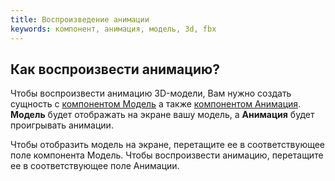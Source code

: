 ```yaml
---
title: Воспроизведение анимации
keywords: компонент, анимация, модель, 3d, fbx
---
```


## Как воспроизвести анимацию?

Чтобы воспроизвести анимацию 3D-модели, Вам нужно создать сущность с [компонентом Модель](https://developer.playcanvas.com/en/user-manual/packs/components/model/) а также [компонентом Анимация](https://developer.playcanvas.com/en/user-manual/packs/components/animation/).  **Модель** будет отображать на экране вашу модель, а **Анимация** будет проигрывать анимации.

Чтобы отобразить модель на экране, перетащите ее в соответствующее поле компонента Модель. Чтобы воспроизвести анимацию, перетащите ее в соответствующее поле Анимации.


